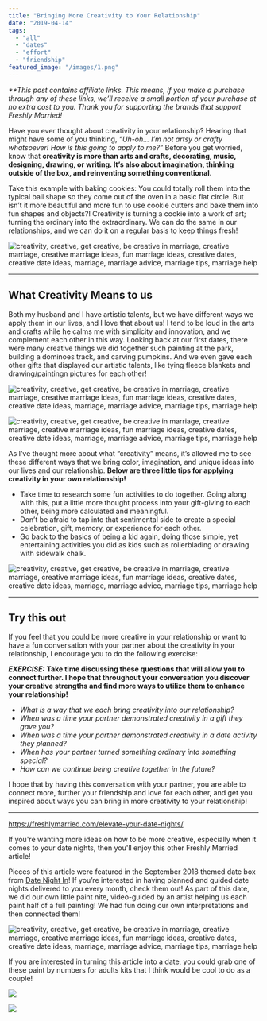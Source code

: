 ```yaml
---
title: "Bringing More Creativity to Your Relationship"
date: "2019-04-14"
tags:
  - "all"
  - "dates"
  - "effort"
  - "friendship"
featured_image: "/images/1.png"
---
```


_\*\*This post contains affiliate links. This means, if you make a purchase through any of these links, we’ll receive a small portion of your purchase at no extra cost to you. Thank you for supporting the brands that support Freshly Married!_

Have you ever thought about creativity in your relationship? Hearing that might have some of you thinking, _“Uh-oh… I’m not artsy or crafty whatsoever! How is this going to apply to me?”_ Before you get worried, know that **creativity is more than arts and crafts, decorating, music, designing, drawing, or writing. It’s also about imagination, thinking outside of the box, and reinventing something conventional.**  

Take this example with baking cookies: You could totally roll them into the typical ball shape so they come out of the oven in a basic flat circle. But isn’t it more beautiful and more fun to use cookie cutters and bake them into fun shapes and objects?! Creativity is turning a cookie into a work of art; turning the ordinary into the extraordinary. We can do the same in our relationships, and we can do it on a regular basis to keep things fresh!

![creativity, creative, get creative, be creative in marriage, creative marriage, creative marriage ideas, fun marriage ideas, creative dates, creative date ideas, marriage, marriage advice, marriage tips, marriage help](/images/kari-shea-167714-unsplash.jpg)

* * *

## What Creativity Means to us

Both my husband and I have artistic talents, but we have different ways we apply them in our lives, and I love that about us! I tend to be loud in the arts and crafts while he calms me with simplicity and innovation, and we complement each other in this way. Looking back at our first dates, there were many creative things we did together such painting at the park, building a dominoes track, and carving pumpkins. And we even gave each other gifts that displayed our artistic talents, like tying fleece blankets and drawing/paintingn pictures for each other!

![creativity, creative, get creative, be creative in marriage, creative marriage, creative marriage ideas, fun marriage ideas, creative dates, creative date ideas, marriage, marriage advice, marriage tips, marriage help](/images/pumpkins.jpg)

![creativity, creative, get creative, be creative in marriage, creative marriage, creative marriage ideas, fun marriage ideas, creative dates, creative date ideas, marriage, marriage advice, marriage tips, marriage help](/images/dominoes_3-768x1024.jpg)

As I’ve thought more about what “creativity” means, it’s allowed me to see these different ways that we bring color, imagination, and unique ideas into our lives and our relationship. **Below are three little tips for applying creativity in your own relationship!**

- Take time to research some fun activities to do together. Going along with this, put a little more thought process into your gift-giving to each other, being more calculated and meaningful.
- Don’t be afraid to tap into that sentimental side to create a special celebration, gift, memory, or experience for each other.
- Go back to the basics of being a kid again, doing those simple, yet entertaining activities you did as kids such as rollerblading or drawing with sidewalk chalk.

![creativity, creative, get creative, be creative in marriage, creative marriage, creative marriage ideas, fun marriage ideas, creative dates, creative date ideas, marriage, marriage advice, marriage tips, marriage help](/images/gianandrea-villa-737211-unsplash.jpg)

* * *

## Try this out

If you feel that you could be more creative in your relationship or want to have a fun conversation with your partner about the creativity in your relationship, I encourage you to do the following exercise:

**_EXERCISE:_** **Take time discussing these questions that will allow you to connect further. I hope that throughout your conversation you discover your creative strengths and find more ways to utilize them to enhance your relationship!**

- _What is a way that we each bring creativity into our relationship?_
- _When was a time your partner demonstrated creativity in a gift they gave you?_
- _When was a time your partner demonstrated creativity in a date activity they planned?_
- _When has your partner turned something ordinary into something special?_
- _How can we continue being creative together in the future?_

I hope that by having this conversation with your partner, you are able to connect more, further your friendship and love for each other, and get you inspired about ways you can bring in more creativity to your relationship!

* * *

https://freshlymarried.com/elevate-your-date-nights/

If you're wanting more ideas on how to be more creative, especially when it comes to your date nights, then you'll enjoy this other Freshly Married article!

Pieces of this article were featured in the September 2018 themed date box from [Date Night In](https://frstre.com/go/?a=19136-4863f8&s=110370-e6b059)! If you’re interested in having planned and guided date nights delivered to you every month, check them out! As part of this date, we did our own little paint nite, video-guided by an artist helping us each paint half of a full painting! We had fun doing our own interpretations and then connected them!

![creativity, creative, get creative, be creative in marriage, creative marriage, creative marriage ideas, fun marriage ideas, creative dates, creative date ideas, marriage, marriage advice, marriage tips, marriage help](/images/IMG_2194.jpg)

If you are interested in turning this article into a date, you could grab one of these paint by numbers for adults kits that I think would be cool to do as a couple!

[![](//ws-na.amazon-adsystem.com/widgets/q?_encoding=UTF8&ASIN=B077R3K6TB&Format=_SL160_&ID=AsinImage&MarketPlace=US&ServiceVersion=20070822&WS=1&tag=freshlymarrie-20&language=en_US)](https://www.amazon.com/Komking-Numbers-Painting-Colorful-16x20inch/dp/B077R3K6TB/ref=as_li_ss_il?crid=2I7R5Z3STXFO8&keywords=paint+by+numbers+for+adults&qid=1554947747&s=gateway&sprefix=paint+by+numbers,aps,205&sr=8-22&linkCode=li2&tag=freshlymarrie-20&linkId=5638df582e844893e787ded308a1c35b&language=en_US)

[![](//ws-na.amazon-adsystem.com/widgets/q?_encoding=UTF8&ASIN=B01MSK1LZQ&Format=_SL160_&ID=AsinImage&MarketPlace=US&ServiceVersion=20070822&WS=1&tag=freshlymarrie-20&language=en_US)](https://www.amazon.com/Rihe-Numbers-Painting-Adults-Beginner/dp/B01MSK1LZQ/ref=as_li_ss_il?crid=2I7R5Z3STXFO8&keywords=paint+by+numbers+for+adults&qid=1554947747&s=gateway&sprefix=paint+by+numbers,aps,205&sr=8-28&linkCode=li2&tag=freshlymarrie-20&linkId=38443ec4cc1f493510dda2a11aa530a8&language=en_US)
